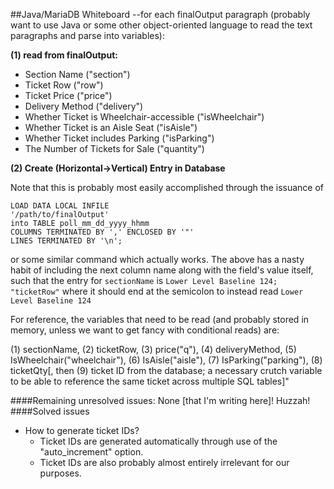 ##Java/MariaDB Whiteboard
--for each finalOutput paragraph (probably want to use Java or some other object-oriented language to read the text paragraphs and parse into variables):

**(1) read from finalOutput:**
* Section Name ("section")
* Ticket Row ("row")
* Ticket Price ("price")
* Delivery Method ("delivery")
* Whether Ticket is Wheelchair-accessible ("isWheelchair")
* Whether Ticket is an Aisle Seat ("isAisle")
* Whether Ticket includes Parking ("isParking")
* The Number of Tickets for Sale ("quantity")

**(2) Create (Horizontal->Vertical) Entry in Database**

Note that this is probably most easily accomplished through the issuance of
```mysql
LOAD DATA LOCAL INFILE
'/path/to/finalOutput'
into TABLE poll_mm_dd_yyyy_hhmm
COLUMNS TERMINATED BY ',' ENCLOSED BY '"'
LINES TERMINATED BY '\n';
```
or some similar command which actually works.  The above has a nasty habit of including the next column name along with the field's value itself, such that the entry for ```sectionName``` is ```Lower Level Baseline 124; "ticketRow"``` where it should end at the semicolon to instead read ```Lower Level Baseline 124```

For reference, the variables that need to be read (and probably stored in memory, unless we want to get fancy with conditional reads) are:

(1) sectionName, (2) ticketRow, (3) price("q"), (4) deliveryMethod, (5) IsWheelchair("wheelchair"), (6) IsAisle("aisle"), (7) IsParking("parking"), (8) ticketQty[, then (9) ticket ID from the database; a necessary crutch variable to be able to reference the same ticket across multiple SQL tables]"

####Remaining unresolved issues:
None [that I'm writing here]!  Huzzah!
####Solved issues
* How to generate ticket IDs?
  * Ticket IDs are generated automatically through use of the "auto_increment" option.
  * Ticket IDs are also probably almost entirely irrelevant for our purposes.
